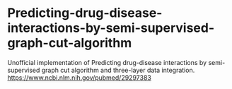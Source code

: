# Predicting-drug-disease-interactions-by-semi-supervised-graph-cut-algorithm
Unofficial implementation of Predicting drug-disease interactions by semi-supervised graph cut algorithm and three-layer data integration. 
https://www.ncbi.nlm.nih.gov/pubmed/29297383
